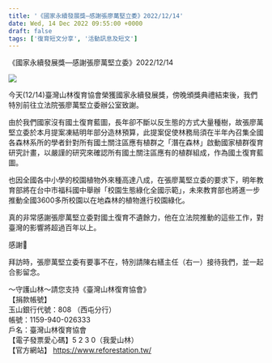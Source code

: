 ```yaml
---
title: '《國家永續發展獎—感謝張廖萬堅立委》2022/12/14'
date: Wed, 14 Dec 2022 09:55:00 +0000
draft: false
tags: ['復育短文分享', '活動訊息及短文']
---
```


《國家永續發展獎—感謝張廖萬堅立委》2022/12/14

![](https://www.reforestation.tw/wp-content/uploads/2022/12/1A02ED24-3C2A-4B2B-9F4F-04BDDA045AEC.jpeg)

  
  
今天(12/14)臺灣山林復育協會榮獲國家永續發展獎，傍晚頒獎典禮結束後，我們特別前往立法院張廖萬堅立委辦公室致謝。

由於我們國家沒有國土復育藍圖，長年卻不斷以反生態的方式大量種樹，故張廖萬堅立委於本月提案凍結明年部分造林預算，此提案促使林務局須在半年內召集全國各森林系所的學者針對所有國土關注區應有植群之「潛在森林」啟動國家植群復育研究計畫，以嚴謹的研究來確認所有國土關注區應有的植群組成，作為國土復育藍圖。

也因全國各中小學的校園植物外來種高達八成，在張廖萬堅立委的要求下，明年教育部將在台中市福科國中舉辦「校園生態綠化全國示範」，未來教育部也將進一步推動全國3600多所校園以在地森林的植物進行校園綠化。

真的非常感謝張廖萬堅立委對國土復育不遺餘力，他在立法院推動的這些工作，對臺灣的影響將超過百年以上。

感謝🙏

拜訪時，張廖萬堅立委有要事不在，特別請陳右繕主任（右一）接待我們，並一起合影留念。

～守護山林～請您支持《臺灣山林復育協會》  
【捐款帳號】  
玉山銀行代號：808 （西屯分行）  
帳號：1159-940-026333  
戶名：臺灣山林復育協會  
【電子發票愛心碼】5 2 3 0（我愛山林）  
【官方網站】 https://www.reforestation.tw/
